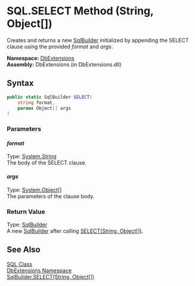 SQL.SELECT Method (String, Object[])
====================================
Creates and returns a new [SqlBuilder][1] initialized by appending the SELECT clause using the provided *format* and *args*.

**Namespace:** [DbExtensions][2]  
**Assembly:** DbExtensions (in DbExtensions.dll)

Syntax
------

```csharp
public static SqlBuilder SELECT(
	string format,
	params Object[] args
)
```

### Parameters

#### *format*
Type: [System.String][3]  
The body of the SELECT clause.

#### *args*
Type: [System.Object][4][]  
The parameters of the clause body.

### Return Value
Type: [SqlBuilder][1]  
 A new [SqlBuilder][1] after calling [SELECT(String, Object[])][5]. 

See Also
--------
[SQL Class][6]  
[DbExtensions Namespace][2]  
[SqlBuilder.SELECT(String, Object[])][5]  

[1]: ../SqlBuilder/README.md
[2]: ../README.md
[3]: http://msdn.microsoft.com/en-us/library/s1wwdcbf
[4]: http://msdn.microsoft.com/en-us/library/e5kfa45b
[5]: ../SqlBuilder/SELECT_2.md
[6]: README.md